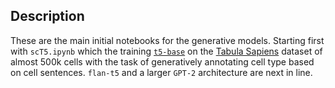 ## Description

These are the main initial notebooks for the generative models. Starting first with `scT5.ipynb` which the training [`t5-base`](https://huggingface.co/t5-base) on the [Tabula Sapiens](https://cellxgene.cziscience.com/e/53d208b0-2cfd-4366-9866-c3c6114081bc.cxg/) dataset of almost 500k cells with the task of generatively annotating cell type based on cell sentences. `flan-t5` and a larger `GPT-2` architecture are next in line.
